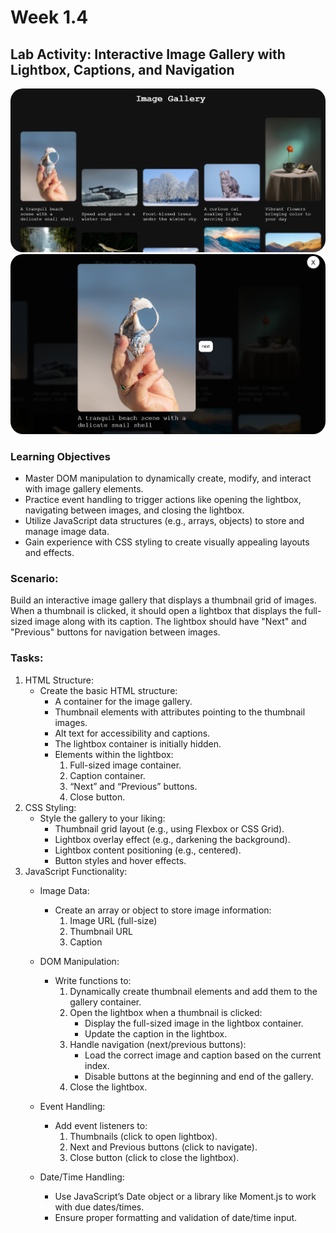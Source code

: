 # Week 1.4

## Lab Activity: Interactive Image Gallery with Lightbox, Captions, and Navigation

<img src="./thumbnails.png" alt="gallery" style="border-radius: 20px">
<img src="./carousel.png" alt="carousel" style="border-radius: 20px"/>

### Learning Objectives

- Master DOM manipulation to dynamically create, modify, and interact with image gallery
  elements.
- Practice event handling to trigger actions like opening the lightbox, navigating between
  images, and closing the lightbox.
- Utilize JavaScript data structures (e.g., arrays, objects) to store and manage image data.
- Gain experience with CSS styling to create visually appealing layouts and effects.

### Scenario:
Build an interactive image gallery that displays a thumbnail grid of images. When a
thumbnail is clicked, it should open a lightbox that displays the full-sized image along
with its caption. The lightbox should have "Next" and "Previous" buttons for navigation
between images.

### Tasks:
1. HTML Structure:
   - Create the basic HTML structure:
       - A container for the image gallery.
       - Thumbnail elements with attributes pointing to the thumbnail images.
       - Alt text for accessibility and captions.
       - The lightbox container is initially hidden.
       - Elements within the lightbox:
         1. Full-sized image container.
         2. Caption container.
         3. “Next” and “Previous” buttons.
         4. Close button.
2. CSS Styling:
   - Style the gallery to your liking:
       - Thumbnail grid layout (e.g., using Flexbox or CSS Grid).
       - Lightbox overlay effect (e.g., darkening the background).
       - Lightbox content positioning (e.g., centered).
       - Button styles and hover effects.
3. JavaScript Functionality:
   - Image Data:
     - Create an array or object to store image information:
       1. Image URL (full-size)
       2. Thumbnail URL
       3. Caption

   - DOM Manipulation:
        - Write functions to:
          1. Dynamically create thumbnail elements and add them to the
             gallery container.
          2. Open the lightbox when a thumbnail is clicked:
             - Display the full-sized image in the lightbox container.
             - Update the caption in the lightbox.
          3. Handle navigation (next/previous buttons):
             - Load the correct image and caption based on the current
             index.
             - Disable buttons at the beginning and end of the gallery.
          4. Close the lightbox.
   - Event Handling:
        - Add event listeners to:
          1. Thumbnails (click to open lightbox).
          2. Next and Previous buttons (click to navigate).
          3. Close button (click to close the lightbox).
   - Date/Time Handling:
     - Use JavaScript’s Date object or a library like Moment.js to work with
              due dates/times.
     - Ensure proper formatting and validation of date/time input.
